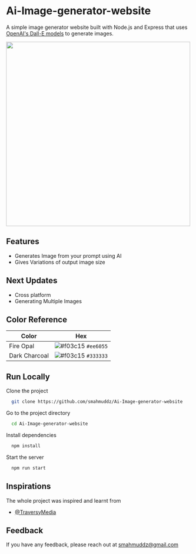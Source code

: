 # Ai-Image-generator-website
A simple image generator website built with Node.js and Express that uses [OpenAI's Dall-E models](https://beta.openai.com/docs/guides/images) to generate images.

<img src="https://user-images.githubusercontent.com/85384973/208157595-1e84cb8e-6b16-437f-b5e8-5b62b9de8499.png" width="500">

## Features
- Generates Image from your prompt using AI
- Gives Variations of output image size
## Next Updates
- Cross platform
- Generating Multiple Images



## Color Reference

| Color             | Hex                                                                |
| ----------------- | ------------------------------------------------------------------ |
| Fire Opal | ![#f03c15](https://placehold.co/15x15/ee6055/ee6055.png) `#ee6055`
| Dark Charcoal | ![#f03c15](https://placehold.co/15x15/333333/333333.png) `#333333`


## Run Locally

Clone the project

```bash
  git clone https://github.com/smahmuddz/Ai-Image-generator-website
```

Go to the project directory

```bash
  cd Ai-Image-generator-website
```

Install dependencies

```bash
  npm install
```

Start the server

```bash
  npm run start
```

## Inspirations
The whole project was inspired and learnt from 
- [@TraversyMedia](https://www.youtube.com/@TraversyMedia)

## Feedback
If you have any feedback, please reach out at smahmuddz@gmail.com

